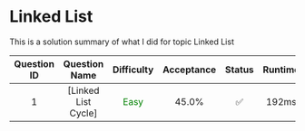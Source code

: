 # Linked List


This is a solution summary of what I did for topic Linked List

Question ID | Question Name | Difficulty | Acceptance | Status | Runtime | Memory | Updated Runtime | Updated Memory
:---------: | :-----------: | :--------: | :--------: | :----: | :-----: | :----: | :-------------: | :------------:
1 | [Linked List Cycle] | <font color = green> Easy </font> | 45.0% | ✅ | 192ms | 14.2MB | | |